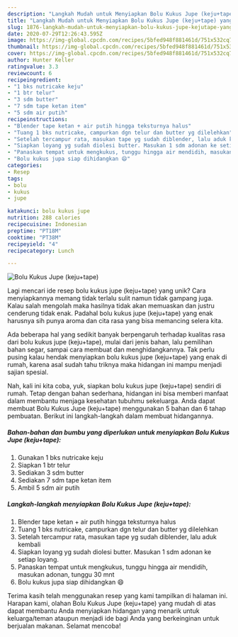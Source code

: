 ```yaml
---
description: "Langkah Mudah untuk Menyiapkan Bolu Kukus Jupe (keju+tape) yang Lezat Sekali"
title: "Langkah Mudah untuk Menyiapkan Bolu Kukus Jupe (keju+tape) yang Lezat Sekali"
slug: 1876-langkah-mudah-untuk-menyiapkan-bolu-kukus-jupe-kejutape-yang-lezat-sekali
date: 2020-07-29T12:26:43.595Z
image: https://img-global.cpcdn.com/recipes/5bfed948f881461d/751x532cq70/bolu-kukus-jupe-kejutape-foto-resep-utama.jpg
thumbnail: https://img-global.cpcdn.com/recipes/5bfed948f881461d/751x532cq70/bolu-kukus-jupe-kejutape-foto-resep-utama.jpg
cover: https://img-global.cpcdn.com/recipes/5bfed948f881461d/751x532cq70/bolu-kukus-jupe-kejutape-foto-resep-utama.jpg
author: Hunter Keller
ratingvalue: 3.3
reviewcount: 6
recipeingredient:
- "1 bks nutricake keju"
- "1 btr telur"
- "3 sdm butter"
- "7 sdm tape ketan item"
- "5 sdm air putih"
recipeinstructions:
- "Blender tape ketan + air putih hingga teksturnya halus"
- "Tuang 1 bks nutricake, campurkan dgn telur dan butter yg dilelehkan"
- "Setelah tercampur rata, masukan tape yg sudah diblender, lalu aduk kembali"
- "Siapkan loyang yg sudah diolesi butter. Masukan 1 sdm adonan ke setiap loyang."
- "Panaskan tempat untuk mengkukus, tunggu hingga air mendidih, masukan adonan, tunggu 30 mnt"
- "Bolu kukus jupa siap dihidangkan 😄"
categories:
- Resep
tags:
- bolu
- kukus
- jupe

katakunci: bolu kukus jupe 
nutrition: 288 calories
recipecuisine: Indonesian
preptime: "PT18M"
cooktime: "PT38M"
recipeyield: "4"
recipecategory: Lunch

---
```



![Bolu Kukus Jupe (keju+tape)](https://img-global.cpcdn.com/recipes/5bfed948f881461d/751x532cq70/bolu-kukus-jupe-kejutape-foto-resep-utama.jpg)

Lagi mencari ide resep bolu kukus jupe (keju+tape) yang unik? Cara menyiapkannya memang tidak terlalu sulit namun tidak gampang juga. Kalau salah mengolah maka hasilnya tidak akan memuaskan dan justru cenderung tidak enak. Padahal bolu kukus jupe (keju+tape) yang enak harusnya sih punya aroma dan cita rasa yang bisa memancing selera kita.

Ada beberapa hal yang sedikit banyak berpengaruh terhadap kualitas rasa dari bolu kukus jupe (keju+tape), mulai dari jenis bahan, lalu pemilihan bahan segar, sampai cara membuat dan menghidangkannya. Tak perlu pusing kalau hendak menyiapkan bolu kukus jupe (keju+tape) yang enak di rumah, karena asal sudah tahu triknya maka hidangan ini mampu menjadi sajian spesial.




Nah, kali ini kita coba, yuk, siapkan bolu kukus jupe (keju+tape) sendiri di rumah. Tetap dengan bahan sederhana, hidangan ini bisa memberi manfaat dalam membantu menjaga kesehatan tubuhmu sekeluarga. Anda dapat membuat Bolu Kukus Jupe (keju+tape) menggunakan 5 bahan dan 6 tahap pembuatan. Berikut ini langkah-langkah dalam membuat hidangannya.

<!--inarticleads1-->

##### Bahan-bahan dan bumbu yang diperlukan untuk menyiapkan Bolu Kukus Jupe (keju+tape):

1. Gunakan 1 bks nutricake keju
1. Siapkan 1 btr telur
1. Sediakan 3 sdm butter
1. Sediakan 7 sdm tape ketan item
1. Ambil 5 sdm air putih




<!--inarticleads2-->

##### Langkah-langkah menyiapkan Bolu Kukus Jupe (keju+tape):

1. Blender tape ketan + air putih hingga teksturnya halus
1. Tuang 1 bks nutricake, campurkan dgn telur dan butter yg dilelehkan
1. Setelah tercampur rata, masukan tape yg sudah diblender, lalu aduk kembali
1. Siapkan loyang yg sudah diolesi butter. Masukan 1 sdm adonan ke setiap loyang.
1. Panaskan tempat untuk mengkukus, tunggu hingga air mendidih, masukan adonan, tunggu 30 mnt
1. Bolu kukus jupa siap dihidangkan 😄




Terima kasih telah menggunakan resep yang kami tampilkan di halaman ini. Harapan kami, olahan Bolu Kukus Jupe (keju+tape) yang mudah di atas dapat membantu Anda menyiapkan hidangan yang menarik untuk keluarga/teman ataupun menjadi ide bagi Anda yang berkeinginan untuk berjualan makanan. Selamat mencoba!
